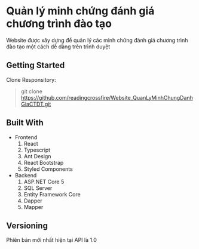 # Quản lý minh chứng đánh giá chương trình đào tạo

Website được xây dựng để quản lý các minh chứng đánh giá chương trình đào tạo một cách dễ dàng trên trình duyệt

## Getting Started

Clone Responsitory:

> git clone https://github.com/readingcrossfire/Website_QuanLyMinhChungDanhGiaCTDT.git

## Built With

- Frontend
  1. React
  2. Typescript
  3. Ant Design
  4. React Bootstrap
  5. Styled Components
- Backend
  1. ASP.NET Core 5
  2. SQL Server
  3. Entity Framework Core
  4. Dapper
  5. Mapper

## Versioning

Phiên bản mới nhất hiện tại API là 1.0
